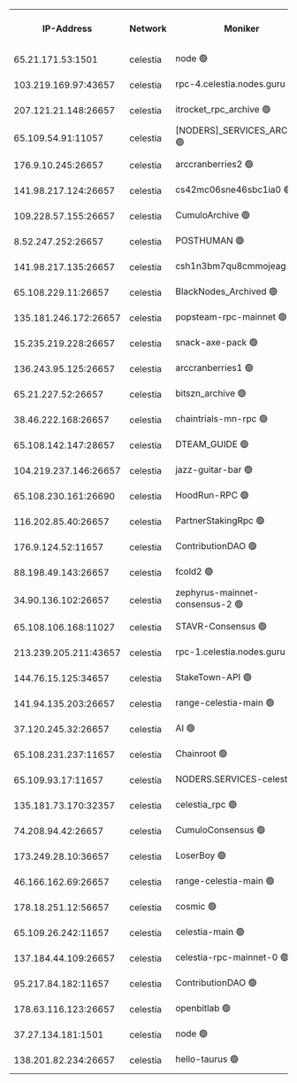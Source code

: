 


<table><tr><th>IP-Address</th><th>Network</th><th>Moniker</th><th>Latest Block Height</th><th>Earliest Block Height</th><th>Catching Up</th><th>Tx Index</th><th>Voting Power</th><th>Version</th><th>Scan Time</th></tr><tr><td>65.21.171.53:1501</td><td>celestia</td><td>node 🟢</td><td>4637563</td><td>1</td><td>False</td><td>on</td><td>0</td><td>3.4.2</td><td>2025-03-27T07:24:20.601613068UTC</td></tr><tr><td>103.219.169.97:43657</td><td>celestia</td><td>rpc-4.celestia.nodes.guru 🟢</td><td>4637565</td><td>1</td><td>False</td><td>on</td><td>0</td><td>3.4.2</td><td>2025-03-27T07:24:34.296013615UTC</td></tr><tr><td>207.121.21.148:26657</td><td>celestia</td><td>itrocket_rpc_archive 🟢</td><td>4637568</td><td>1</td><td>False</td><td>on</td><td>0</td><td>3.4.2</td><td>2025-03-27T07:24:46.682731943UTC</td></tr><tr><td>65.109.54.91:11057</td><td>celestia</td><td>[NODERS]_SERVICES_ARCHIVE 🟢</td><td>4637573</td><td>1</td><td>False</td><td>on</td><td>0</td><td>3.4.2</td><td>2025-03-27T07:25:18.266766547UTC</td></tr><tr><td>176.9.10.245:26657</td><td>celestia</td><td>arccranberries2 🟢</td><td>4637575</td><td>1</td><td>False</td><td>on</td><td>0</td><td>3.4.2</td><td>2025-03-27T07:25:34.540232155UTC</td></tr><tr><td>141.98.217.124:26657</td><td>celestia</td><td>cs42mc06sne46sbc1ia0 🟢</td><td>4637576</td><td>1</td><td>False</td><td>on</td><td>0</td><td>3.4.2</td><td>2025-03-27T07:25:35.287044939UTC</td></tr><tr><td>109.228.57.155:26657</td><td>celestia</td><td>CumuloArchive 🟢</td><td>4637586</td><td>1</td><td>False</td><td>on</td><td>0</td><td>3.4.2</td><td>2025-03-27T07:26:37.067641317UTC</td></tr><tr><td>8.52.247.252:26657</td><td>celestia</td><td>POSTHUMAN 🟢</td><td>4637588</td><td>1</td><td>False</td><td>on</td><td>0</td><td>3.4.2</td><td>2025-03-27T07:26:44.079947052UTC</td></tr><tr><td>141.98.217.135:26657</td><td>celestia</td><td>csh1n3bm7qu8cmmojeag 🟢</td><td>4637588</td><td>1</td><td>False</td><td>on</td><td>0</td><td>3.4.2</td><td>2025-03-27T07:26:44.826678097UTC</td></tr><tr><td>65.108.229.11:26657</td><td>celestia</td><td>BlackNodes_Archived 🟢</td><td>4637588</td><td>1</td><td>False</td><td>on</td><td>0</td><td>3.4.2</td><td>2025-03-27T07:26:51.405369899UTC</td></tr><tr><td>135.181.246.172:26657</td><td>celestia</td><td>popsteam-rpc-mainnet 🟢</td><td>4637593</td><td>1</td><td>False</td><td>on</td><td>0</td><td>3.4.2</td><td>2025-03-27T07:27:20.762353243UTC</td></tr><tr><td>15.235.219.228:26657</td><td>celestia</td><td>snack-axe-pack 🟢</td><td>4637603</td><td>1</td><td>False</td><td>off</td><td>0</td><td>3.1.1</td><td>2025-03-27T07:28:17.739919872UTC</td></tr><tr><td>136.243.95.125:26657</td><td>celestia</td><td>arccranberries1 🟢</td><td>4637616</td><td>1</td><td>False</td><td>on</td><td>0</td><td>3.4.2</td><td>2025-03-27T07:29:32.140515437UTC</td></tr><tr><td>65.21.227.52:26657</td><td>celestia</td><td>bitszn_archive 🟢</td><td>4637617</td><td>1</td><td>False</td><td>on</td><td>0</td><td>3.4.2</td><td>2025-03-27T07:29:40.988971293UTC</td></tr><tr><td>38.46.222.168:26657</td><td>celestia</td><td>chaintrials-mn-rpc 🟢</td><td>4637618</td><td>1</td><td>False</td><td>on</td><td>0</td><td>3.4.2</td><td>2025-03-27T07:29:41.781083633UTC</td></tr><tr><td>65.108.142.147:28657</td><td>celestia</td><td>DTEAM_GUIDE 🟢</td><td>4637623</td><td>1</td><td>False</td><td>on</td><td>0</td><td>3.4.2</td><td>2025-03-27T07:30:13.786528551UTC</td></tr><tr><td>104.219.237.146:26657</td><td>celestia</td><td>jazz-guitar-bar 🟢</td><td>4637625</td><td>1</td><td>False</td><td>off</td><td>0</td><td>3.1.1</td><td>2025-03-27T07:30:23.386621420UTC</td></tr><tr><td>65.108.230.161:26690</td><td>celestia</td><td>HoodRun-RPC 🟢</td><td>2371494</td><td>1537165</td><td>False</td><td>off</td><td>0</td><td>1.9.0</td><td>2025-03-27T07:30:20.631582396UTC</td></tr><tr><td>116.202.85.40:26657</td><td>celestia</td><td>PartnerStakingRpc 🟢</td><td>2371494</td><td>1588231</td><td>False</td><td>on</td><td>0</td><td>1.9.0</td><td>2025-03-27T07:24:31.043559837UTC</td></tr><tr><td>176.9.124.52:11657</td><td>celestia</td><td>ContributionDAO 🟢</td><td>4637617</td><td>2419178</td><td>False</td><td>on</td><td>0</td><td>3.4.2</td><td>2025-03-27T07:29:38.570789277UTC</td></tr><tr><td>88.198.49.143:26657</td><td>celestia</td><td>fcold2 🟢</td><td>4637595</td><td>3174774</td><td>False</td><td>on</td><td>0</td><td>3.4.2</td><td>2025-03-27T07:27:33.503228768UTC</td></tr><tr><td>34.90.136.102:26657</td><td>celestia</td><td>zephyrus-mainnet-consensus-2 🟢</td><td>4637598</td><td>3732001</td><td>False</td><td>on</td><td>0</td><td>3.3.1</td><td>2025-03-27T07:27:48.988497572UTC</td></tr><tr><td>65.108.106.168:11027</td><td>celestia</td><td>STAVR-Consensus 🟢</td><td>4637580</td><td>3831001</td><td>False</td><td>on</td><td>0</td><td>3.4.2-mocha</td><td>2025-03-27T07:25:58.339568606UTC</td></tr><tr><td>213.239.205.211:43657</td><td>celestia</td><td>rpc-1.celestia.nodes.guru 🟢</td><td>4637597</td><td>3897823</td><td>False</td><td>on</td><td>0</td><td>3.4.2</td><td>2025-03-27T07:27:42.256834362UTC</td></tr><tr><td>144.76.15.125:34657</td><td>celestia</td><td>StakeTown-API 🟢</td><td>4637570</td><td>4246335</td><td>False</td><td>on</td><td>0</td><td>3.4.2</td><td>2025-03-27T07:24:59.216577279UTC</td></tr><tr><td>141.94.135.203:26657</td><td>celestia</td><td>range-celestia-main 🟢</td><td>4590683</td><td>4322080</td><td>False</td><td>off</td><td>0</td><td>3.4.0</td><td>2025-03-27T07:24:33.407021613UTC</td></tr><tr><td>37.120.245.32:26657</td><td>celestia</td><td>AI 🟢</td><td>4637563</td><td>4506610</td><td>False</td><td>off</td><td>0</td><td>3.4.2</td><td>2025-03-27T07:24:20.233478146UTC</td></tr><tr><td>65.108.231.237:11657</td><td>celestia</td><td>Chainroot 🟢</td><td>4637575</td><td>4506610</td><td>False</td><td>on</td><td>0</td><td>3.2.0</td><td>2025-03-27T07:25:34.911762503UTC</td></tr><tr><td>65.109.93.17:11657</td><td>celestia</td><td>NODERS.SERVICES-celestia 🟢</td><td>4637599</td><td>4506610</td><td>False</td><td>on</td><td>0</td><td>3.4.0</td><td>2025-03-27T07:27:52.340059812UTC</td></tr><tr><td>135.181.73.170:32357</td><td>celestia</td><td>celestia_rpc 🟢</td><td>4637623</td><td>4516662</td><td>False</td><td>on</td><td>0</td><td>3.4.2</td><td>2025-03-27T07:30:16.195586708UTC</td></tr><tr><td>74.208.94.42:26657</td><td>celestia</td><td>CumuloConsensus 🟢</td><td>4637580</td><td>4519001</td><td>False</td><td>on</td><td>0</td><td>3.4.2</td><td>2025-03-27T07:25:59.101697098UTC</td></tr><tr><td>173.249.28.10:36657</td><td>celestia</td><td>LoserBoy 🟢</td><td>4637564</td><td>4523001</td><td>False</td><td>on</td><td>0</td><td>3.4.2</td><td>2025-03-27T07:24:39.493269163UTC</td></tr><tr><td>46.166.162.69:26657</td><td>celestia</td><td>range-celestia-main 🟢</td><td>4614219</td><td>4523183</td><td>False</td><td>off</td><td>0</td><td>3.4.2</td><td>2025-03-27T07:24:38.755480589UTC</td></tr><tr><td>178.18.251.12:56657</td><td>celestia</td><td>cosmic 🟢</td><td>4637588</td><td>4551907</td><td>False</td><td>on</td><td>0</td><td>3.4.2</td><td>2025-03-27T07:26:44.447771639UTC</td></tr><tr><td>65.109.26.242:11657</td><td>celestia</td><td>celestia-main 🟢</td><td>4637606</td><td>4566787</td><td>False</td><td>on</td><td>0</td><td>3.4.2</td><td>2025-03-27T07:28:36.981640137UTC</td></tr><tr><td>137.184.44.109:26657</td><td>celestia</td><td>celestia-rpc-mainnet-0 🟢</td><td>4637599</td><td>4578001</td><td>False</td><td>on</td><td>0</td><td>3.4.2</td><td>2025-03-27T07:27:51.950471859UTC</td></tr><tr><td>95.217.84.182:11657</td><td>celestia</td><td>ContributionDAO 🟢</td><td>4637619</td><td>4605001</td><td>False</td><td>off</td><td>0</td><td>3.4.2</td><td>2025-03-27T07:29:50.327688249UTC</td></tr><tr><td>178.63.116.123:26657</td><td>celestia</td><td>openbitlab 🟢</td><td>4637567</td><td>4612265</td><td>False</td><td>on</td><td>0</td><td>3.4.2</td><td>2025-03-27T07:24:41.806092249UTC</td></tr><tr><td>37.27.134.181:1501</td><td>celestia</td><td>node 🟢</td><td>4637583</td><td>4633837</td><td>False</td><td>off</td><td>0</td><td>3.0.2</td><td>2025-03-27T07:26:18.157584747UTC</td></tr><tr><td>138.201.82.234:26657</td><td>celestia</td><td>hello-taurus 🟢</td><td>4637598</td><td>4635001</td><td>False</td><td>off</td><td>0</td><td>3.4.2</td><td>2025-03-27T07:27:48.686681056UTC</td></tr></table>